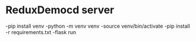 # ReduxDemocd server

-pip install venv
-python -m venv venv
-source venv/bin/activate
-pip install -r requirements.txt
-flask run
